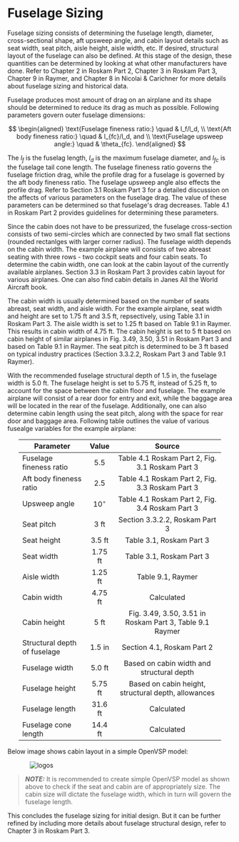 # Fuselage Sizing

Fuselage sizing consists of determining the fuselage length, diameter, cross-sectional shape, aft upsweep angle, and cabin layout details such as seat width, seat pitch, aisle height, aisle width, etc. If desired, structural layout of the fuselage can also be defined. At this stage of the design, these quantities can be determined by looking at what other manufacturers have done. Refer to Chapter 2 in Roskam Part 2, Chapter 3 in Roskam Part 3, Chapter 9 in Raymer, and Chapter 8 in Nicolai & Carichner for more details about fuselage sizing and historical data.

Fuselage produces most amount of drag on an airplane and its shape should be determined to reduce its drag as much as possible. Following parameters govern outer fuselage dimensions:

$$
\begin{aligned}
    \text{Fuselage fineness ratio:} \quad & l_f/l_d, \\
    \text{Aft body fineness ratio:} \quad & l_{fc}/l_d, and \\
    \text{Fuselage upsweep angle:} \quad & \theta_{fc}.
\end{aligned}
$$

The $l_f$ is the fuselag length, $l_d$ is the maximum fuselage diameter, and $l_{fc}$ is the fuselage tail cone length. The fuselage fineness ratio governs the fuselage friction drag, while the profile drag for a fuselage is governed by the aft body fineness ratio. The fuselage upsweep angle also effects the profile drag. Refer to Section 3.1 Roskam Part 3 for a detailed discussion on the affects of various parameters on the fuselage drag. The value of these parameters can be determined so that fuselage's drag decreases. Table 4.1 in Roskam Part 2 provides guidelines for determining these parameters.

Since the cabin does not have to be pressurized, the fuselage cross-section consists of two semi-circles which are connected by two small flat sections (rounded rectanlges with larger corner radius). The fuselage width depends on the cabin width. The example airplane will consists of two abreast seating with three rows - two cockpit seats and four cabin seats. To determine the cabin width, one can look at the cabin layout of the currently available airplanes. Section 3.3 in Roskam Part 3 provides cabin layout for various airplanes. One can also find cabin details in Janes All the World Aircraft book.

The cabin width is usually determined based on the number of seats abreast, seat width, and aisle width. For the example airplane, seat width and height are set to 1.75 ft and 3.5 ft, repsectively, using Table 3.1 in Roskam Part 3. The aisle width is set to 1.25 ft based on Table 9.1 in Raymer. This results in cabin width of 4.75 ft. The cabin height is set to 5 ft based on cabin height of similar airplanes in Fig. 3.49, 3.50, 3.51 in Roskam Part 3 and based on Table 9.1 in Raymer. The seat pitch is determined to be 3 ft based on typical industry practices (Section 3.3.2.2, Roskam Part 3 and Table 9.1 Raymer). 

With the recommended fuselage structural depth of 1.5 in, the fuselage width is 5.0 ft. The fuselage height is set to 5.75 ft, instead of 5.25 ft, to account for the space between the cabin floor and fuselage. The example airplane will consist of a rear door for entry and exit, while the baggage area will be located in the rear of the fuselage. Additionally, one can also determine cabin length using the seat pitch, along with the space for rear door and baggage area. Following table outlines the value of various fusealge variables for the example airplane:

<div style="width:90%; margin: auto;">

Parameter | Value | Source
------ | :-----: | :----:
Fuselage fineness ratio | 5.5 | Table 4.1 Roskam Part 2, Fig. 3.1 Roskam Part 3
Aft body fineness ratio | 2.5 | Table 4.1 Roskam Part 2, Fig. 3.3 Roskam Part 3
Upsweep angle | $10^{\circ}$ | Table 4.1 Roskam Part 2, Fig. 3.4 Roskam Part 3
Seat pitch | 3 ft | Section 3.3.2.2, Roskam Part 3
Seat height | 3.5 ft | Table 3.1, Roskam Part 3
Seat width | 1.75 ft | Table 3.1, Roskam Part 3
Aisle width | 1.25 ft | Table 9.1, Raymer
Cabin width | 4.75 ft | Calculated
Cabin height | 5 ft | Fig. 3.49, 3.50, 3.51 in Roskam Part 3, Table 9.1 Raymer
Structural depth of fuselage | 1.5 in | Section 4.1, Roskam Part 2
Fuselage width | 5.0 ft | Based on cabin width and structural depth
Fuselage height | 5.75 ft | Based on cabin height, structural depth, allowances
Fuselage length | 31.6 ft | Calculated
Fuselage cone length | 14.4 ft | Calculated
</div>

Below image shows cabin layout in a simple OpenVSP model:

<div style="width:80%; margin: auto;">

![logos](images/fuselage.png)
</div>

> __*NOTE:*__ It is recommended to create simple OpenVSP model as shown above to check if the seat and cabin are of appropriately size. The cabin size will dictate the fuselage width, which in turn will govern the fuselage length.

This concludes the fuselage sizing for initial design. But it can be further refined by including more details about fuselage structural design, refer to Chapter 3 in Roskam Part 3.
